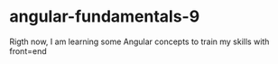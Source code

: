 # angular-fundamentals-9
Rigth now, I am learning some Angular concepts to train my skills with front=end

